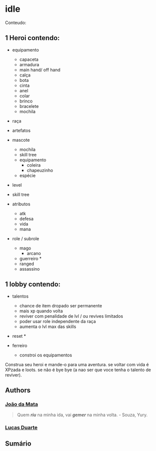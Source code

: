 # idle
Conteudo:  
## 1 Heroi contendo:  
* equipamento  
    * capaceta
    * armadura
    * main hand/ off hand
    * calça
    * bota
    * cinta
    * anel
    * colar
    * brinco
    * bracelete
    * mochila

* raça
* artefatos

* mascote
    * mochila
    * skill tree
    * equipamento
        * coleira
        * chapeuzinho
    * espécie

* level
* skill tree
* atributos  
    * atk
    * defesa
    * vida
    * mana

* role / subrole
    * mago
        * arcano 
    * guerreiro
        * 
    * ranged
    * assassino
## 1 lobby contendo:
* talentos
    * chance de item dropado ser permanente
    * mais xp quando volta
    * reviver com penalidade de lvl / ou revives limitados
    * poder usar role independente da raça
    * aumenta o lvl max das skills

* reset
    * 
* ferreiro
    * constroi os equipamentos  

Construa seu heroi e mande-o para uma aventura. se voltar com vida é XPzada e loots. se não é bye bye (a nao ser que voce tenha o talento de reviver).




## Authors

### [João da Mata][JF]

> Quem _**riu**_ na minha ida, vai _**gemer**_ na minha volta. - Souza, Yury.

### [Lucas Duarte][LD]


## Sumário


[JF]: https://github.com/ocorvu
[LD]: https://github.com/ChronoTrigo